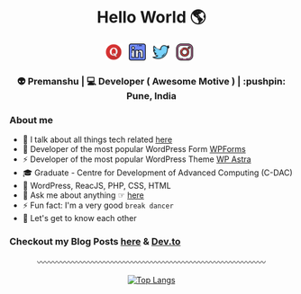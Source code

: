<div align="center">
  <h1> Hello World 🌎</h1>
</div>
 
<p align='center'> 
<a href="https://www.quora.com/profile/Premanshu-4"><img height="30" src="https://github.com/premanshup/premanshup/blob/add-quora-link/icons/quora.png"></a>&nbsp;&nbsp;
<a href="https://www.linkedin.com/in/premanshu-pandey/"><img height="30" src="https://github.com/premanshup/premanshup/blob/add-quora-link/icons/linkedin.png"></a>&nbsp;&nbsp;
<a href="https://twitter.com/premanshupandey"><img height="30" src="https://github.com/premanshup/premanshup/blob/add-quora-link/icons/twitter.png"></a>&nbsp;&nbsp;
<a href="https://www.instagram.com/premanshupandey/"><img height="30" src="https://github.com/premanshup/premanshup/blob/add-quora-link/icons/instagram.png"></a>&nbsp;&nbsp;


<div align="center">
<h3> 👽 Premanshu | 💻 Developer ( Awesome Motive ) | :pushpin: Pune, India </h3> 
</div>

### About me 

- 👀 I talk about all things tech related [here](http://premanshupandey.com/blog/) 
- 🐻 Developer of the most popular WordPress Form [WPForms](https://wpforms.com/)
- ⚡ Developer of the most popular WordPress Theme [WP Astra](https://wordpress.org/themes/astra/)
- 🎓 Graduate - Centre for Development of Advanced Computing (C-DAC)
- 🤖 WordPress, ReacJS, PHP, CSS, HTML
- 💬 Ask me about anything ☞ [here](https://www.instagram.com/premanshupandey/)
- ⚡ Fun fact: I'm a very good `break dancer`
- 💭 Let's get to know each other 

### Checkout my Blog Posts [here](http://premanshupandey.com/blog) & [Dev.to](https://dev.to/premanshupandey)


<div align="center">

〰️〰️〰️〰️〰️〰️〰️〰️〰️〰️〰️〰️〰️〰️〰️〰️〰️〰️〰️〰️〰️〰️〰️〰️〰️〰️〰️〰️〰️

[![Top Langs](https://github-readme-stats.vercel.app/api/top-langs/?username=premanshup&layout=compact&theme=radical)](https://github.com/anuraghazra/github-readme-stats)

</div>
<!--
**trinwin/trinwin** is a ✨ _special_ ✨ repository because its `README.md` (this file) appears on your GitHub profile.
**bee-san/bee-san** is a ✨ _special_ ✨ repository because its `README.md` (this file) appears on your GitHub profile.

Also I stole this off of Trinity & Brandon this is 100% theirs.
-->
